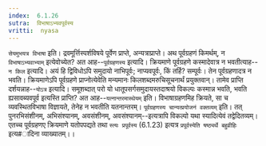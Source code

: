 ```yaml
---
index:  6.1.26
sutra:  विभाषाऽभ्यवपूर्वस्य
vritti:  nyasa
---
```


`सेयमुभयत्र विभाषा` इति। द्रवमूर्त्तिस्पर्शविषये पूर्वेण प्राप्ते, अन्यत्राप्राप्ते। अथ पूर्वग्रहणं किमर्थम्, न `विभाषाऽभ्यवाभ्याम्` इत्येवोच्येत? अत आह--`पूर्वग्रहणस्य` इत्यादि। क्रियमाणे पूर्वग्रहणे कस्मादेवात्र न भवतीत्याह--`न किल` इत्यादि। अयं हि द्विविधोऽपि समुदायो नाभिपूर्वः; नाप्यवपूर्वः, किं तर्हि? सम्पूर्वः। तेन पूर्वग्रहणादत्र न भवति। क्रियमाणेऽपि पूर्वग्रहणे प्राप्नोत्येवेति मन्यमानः किलशब्दमरुचिसूचनार्थं प्रयुक्तवान्। तामेव प्राप्ति दर्शयन्नाह--`योऽत्र` इत्यादि। समूशब्दात् परो यो धातूपसर्गसमुदायस्तदाश्रयो विकल्पः कस्मान्न भवति, भवति ह्यसावब्यवपूर्व इत्यस्ति प्राप्ति? अत आह--`यत्नान्तरमास्थेयम्` इति। विभाषाग्रहणमिह क्रियते, सा च व्यवस्थितविभाषा विज्ञायते, तेनेह न भवतीति यतनान्तरम्। `पूर्वग्रहणस्य चान्यत्प्रयोजनं वक्तव्यम्` इति। तत् पुनरभिसंशीनम्, अभिसंश्यानम्, अवसंशीनम्, अवसंश्यानम्--इत्यत्रापि विकल्पो यथा स्यादित्येवं तद्वेदितव्यम्। एतच्च पूर्वग्रहणए क्रियमाणे यतोपपद्यते तथा `स्त्यः प्रपूर्वस्य` (6.1.23) इत्यत्र `प्रपूर्वस्येति षष्ठ्यर्थे बहुव्रीहिः` इत्य#ादिना व्याख्यातम्।।


